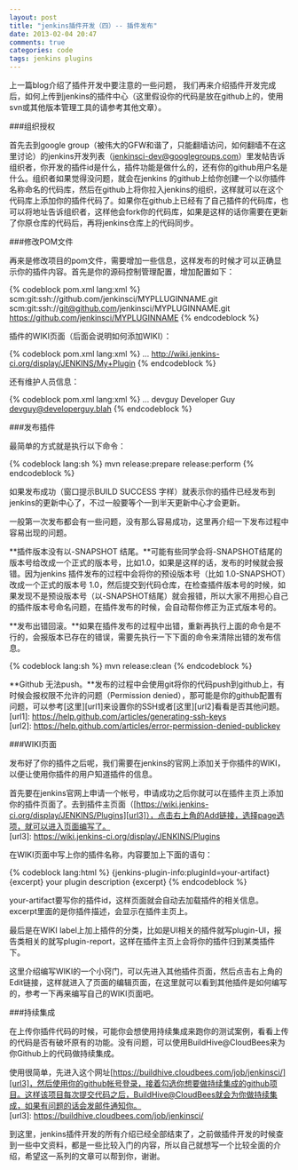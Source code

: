 ```yaml
---
layout: post
title: "jenkins插件开发（四）-- 插件发布"
date: 2013-02-04 20:47
comments: true
categories: code
tags: jenkins plugins
---
```

  
上一篇blog介绍了插件开发中要注意的一些问题， 我们再来介绍插件开发完成后，如何上传到jenkins的插件中心（这里假设你的代码是放在github上的，使用svn或其他版本管理工具的请参考其他文章）。  

###组织授权  

首先去到google group（被伟大的GFW和谐了，只能翻墙访问，如何翻墙不在这里讨论）的jenkins开发列表（jenkinsci-dev@googlegroups.com）里发帖告诉组织者，你开发的插件id是什么，插件功能是做什么的，还有你的github用户名是什么。组织者如果觉得没问题，就会在jenkins 的github上给你创建一个以你插件名称命名的代码库，然后在github上将你拉入jenkins的组织，这样就可以在这个代码库上添加你的插件代码了。如果你在github上已经有了自己插件的代码库，也可以将地址告诉组织者，这样他会fork你的代码库，如果是这样的话你需要在更新了你原仓库的代码后，再将jenkins仓库上的代码同步。  
  
###修改POM文件  
  
再来是修改项目的pom文件，需要增加一些信息，这样发布的时候才可以正确显示你的插件内容。首先是你的源码控制管理配置，增加配置如下：  
  
{% codeblock pom.xml lang:xml %}
  <scm>
    <connection>scm:git:ssh://github.com/jenkinsci/MYPLLUGINNAME.git</connection>
    <developerConnection>scm:git:ssh://git@github.com/jenkinsci/MYPLUGINNAME.git</developerConnection>
    <url>https://github.com/jenkinsci/MYPLUGINNAME</url>
  </scm>
{% endcodeblock %}   
  
插件的WIKI页面（后面会说明如何添加WIKI）：

{% codeblock pom.xml lang:xml %}
<project>
  ...
  <url>http://wiki.jenkins-ci.org/display/JENKINS/My+Plugin</url>
</project>
{% endcodeblock %}  
  
还有维护人员信息：  

{% codeblock pom.xml lang:xml %}
<project>
  ...
  <developers>
    <developer>
      <id>devguy</id>
      <name>Developer Guy</name>
      <email>devguy@developerguy.blah</email>
    </developer>
  </developers>
</project>
{% endcodeblock %}  

###发布插件  
  
最简单的方式就是执行以下命令：  
  
{% codeblock lang:sh %}
 mvn release:prepare release:perform
{% endcodeblock %}  
  
如果发布成功（窗口提示BUILD SUCCESS 字样）就表示你的插件已经发布到jenkins的更新中心了，不过一般要等个一到半天更新中心才会更新。  
  
一般第一次发布都会有一些问题，没有那么容易成功，这里再介绍一下发布过程中容易出现的问题。  
  
**插件版本没有以-SNAPSHOT 结尾。**可能有些同学会将-SNAPSHOT结尾的版本号给改成一个正式的版本号，比如1.0，如果是这样的话，发布的时候就会报错。因为jenkins 插件发布的过程中会将你的预设版本号（比如 1.0-SNAPSHOT）改成一个正式的版本号 1.0，然后提交到代码仓库，在检查插件版本号的时候，如果发现不是预设版本号（以-SNAPSHOT结尾）就会报错，所以大家不用担心自己的插件版本号命名问题，在插件发布的时候，会自动帮你修正为正式版本号的。  
  
**发布出错回滚。**如果在插件发布的过程中出错，重新再执行上面的命令是不行的，会报版本已存在的错误，需要先执行一下下面的命令来清除出错的发布信息。  
  
{% codeblock lang:sh %}
 mvn release:clean
{% endcodeblock %}  
  
**Github 无法push。**发布的过程中会使用git将你的代码push到github上，有时候会报权限不允许的问题（Permission denied），那可能是你的github配置有问题，可以参考[这里][url1]来设置你的SSH或者[这里][url2]看看是否其他问题。  
[url1]: https://help.github.com/articles/generating-ssh-keys  
[url2]: https://help.github.com/articles/error-permission-denied-publickey    

###WIKI页面  
  
发布好了你的插件之后呢，我们需要在jenkins的官网上添加关于你插件的WIKI，以便让使用你插件的用户知道插件的信息。  
  
首先要在jenkins官网上申请一个帐号，申请成功之后你就可以在插件主页上添加你的插件页面了。去到插件主页面（[https://wiki.jenkins-ci.org/display/JENKINS/Plugins][url3]），点击右上角的Add链接，选择page选项，就可以进入页面编写了。  
[url3]: https://wiki.jenkins-ci.org/display/JENKINS/Plugins  
  
在WIKI页面中写上你的插件名称，内容要加上下面的语句：  
  
{% codeblock lang:html %}
 {jenkins-plugin-info:pluginId=your-artifact} 
{excerpt}  your plugin description  {excerpt} 
{% endcodeblock %}  
  
your-artifact要写你的插件id，这样页面就会自动去加载插件的相关信息。excerpt里面的是你插件描述，会显示在插件主页上。  
  
最后是在WIKI label上加上插件的分类，比如是UI相关的插件就写plugin-UI，报告类相关的就写plugin-report，这样在插件主页上会将你的插件归到某类插件下。  
  
这里介绍编写WIKI的一个小窍门，可以先进入其他插件页面，然后点击右上角的Edit链接，这样就进入了页面的编辑页面，在这里就可以看到其他插件是如何编写的，参考一下再来编写自己的WIKI页面吧。  
  
###持续集成  
  
在上传你插件代码的时候，可能你会想使用持续集成来跑你的测试案例，看看上传的代码是否有破坏原有的功能。没有问题，可以使用BuildHive@CloudBees来为你Github上的代码做持续集成。  
  
使用很简单，先进入这个网址[https://buildhive.cloudbees.com/job/jenkinsci/][url3]，然后使用你的github帐号登录，接着勾选你想要做持续集成的github项目。这样该项目每次提交代码之后，BuildHive@CloudBees就会为你做持续集成，如果有问题的话会发邮件通知你。    
[url3]: https://buildhive.cloudbees.com/job/jenkinsci/    
     
到这里，jenkins插件开发的所有介绍已经全部结束了，之前做插件开发的时候查到一些中文资料，都是一些比较入门的内容，所以自己就想写一个比较全面的介绍，希望这一系列的文章可以帮到你，谢谢。



